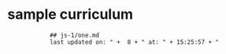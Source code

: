 # sample curriculum
                ## js-1/one.md   
                last updated on: " +  8 + " at: " + 15:25:57 + "